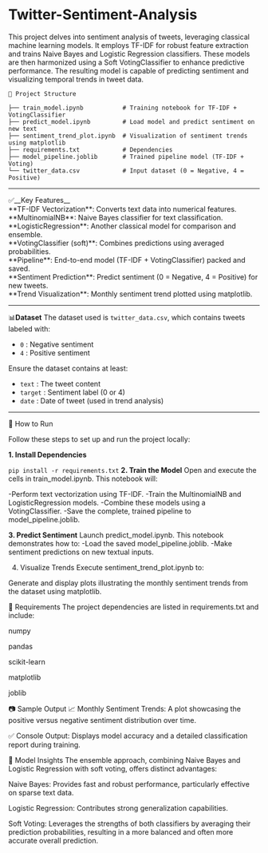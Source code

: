 # Twitter-Sentiment-Analysis

This project delves into sentiment analysis of tweets, leveraging classical machine learning models. It employs TF-IDF for robust feature extraction and trains Naive Bayes and Logistic Regression classifiers. These models are then harmonized using a Soft VotingClassifier to enhance predictive performance. The resulting model is capable of predicting sentiment and visualizing temporal trends in tweet data.
```
📁 Project Structure

├── train_model.ipynb           # Training notebook for TF-IDF + VotingClassifier 
├── predict_model.ipynb         # Load model and predict sentiment on new text
├── sentiment_trend_plot.ipynb  # Visualization of sentiment trends using matplotlib
├── requirements.txt            # Dependencies
├── model_pipeline.joblib       # Trained pipeline model (TF-IDF + Voting)
└── twitter_data.csv            # Input dataset (0 = Negative, 4 = Positive)

```
<hr>
✅__Key Features__
</br>
**TF-IDF Vectorization**: Converts text data into numerical features.</br>
**MultinomialNB**: Naive Bayes classifier for text classification.</br>
**LogisticRegression**: Another classical model for comparison and ensemble.</br>
**VotingClassifier (soft)**: Combines predictions using averaged probabilities.</br>
**Pipeline**: End-to-end model (TF-IDF + VotingClassifier) packed and saved.</br>
**Sentiment Prediction**: Predict sentiment (0 = Negative, 4 = Positive) for new tweets.</br>
**Trend Visualization**: Monthly sentiment trend plotted using matplotlib.</br>
<hr>


📊**Dataset**
The dataset used is `twitter_data.csv`, which contains tweets labeled with:

- `0` : Negative sentiment  
- `4` : Positive sentiment

Ensure the dataset contains at least:

- `text` : The tweet content  
- `target` : Sentiment label (0 or 4)  
- `date` : Date of tweet (used in trend analysis)
<hr>

🚀 How to Run

Follow these steps to set up and run the project locally:

**1. Install Dependencies**

```pip install -r requirements.txt```
**2. Train the Model**
Open and execute the cells in train_model.ipynb. This notebook will:

-Perform text vectorization using TF-IDF.
-Train the MultinomialNB and LogisticRegression models.
-Combine these models using a VotingClassifier.
-Save the complete, trained pipeline to model_pipeline.joblib.

**3. Predict Sentiment**
Launch predict_model.ipynb. This notebook demonstrates how to:
-Load the saved model_pipeline.joblib.
-Make sentiment predictions on new textual inputs.

4. Visualize Trends
Execute sentiment_trend_plot.ipynb to:

Generate and display plots illustrating the monthly sentiment trends from the dataset using matplotlib.

📌 Requirements
The project dependencies are listed in requirements.txt and include:

numpy

pandas

scikit-learn

matplotlib

joblib

📷 Sample Output
📈 Monthly Sentiment Trends: A plot showcasing the positive versus negative sentiment distribution over time.

✅ Console Output: Displays model accuracy and a detailed classification report during training.

🧠 Model Insights
The ensemble approach, combining Naive Bayes and Logistic Regression with soft voting, offers distinct advantages:

Naive Bayes: Provides fast and robust performance, particularly effective on sparse text data.

Logistic Regression: Contributes strong generalization capabilities.

Soft Voting: Leverages the strengths of both classifiers by averaging their prediction probabilities, resulting in a more balanced and often more accurate overall prediction.










